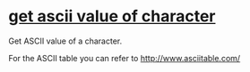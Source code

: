 # [get ascii value of character](https://www.codewars.com/kata/55acfc59c3c23d230f00006d)
Get ASCII value of a character.

For the ASCII table you can refer to http://www.asciitable.com/